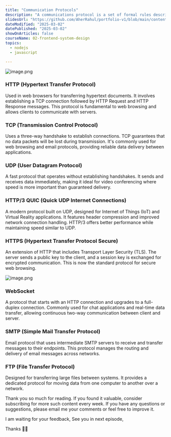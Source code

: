 ```yaml
---
title: "Communication Protocols"
description: "A communications protocol is a set of formal rules describing how to transmit or exchange data, especially across a network. A standardised communications protocol is one that has been codified as a standard. Examples of these include WiFi, the Internet Protocol, and the Hypertext Transfer Protocol (HTTP)."
slidesUrl: "https://github.com/AherRahul/portfolio-v1/blob/main/content/articles"
dateModified: "2025-03-02"
datePublished: "2025-03-02"
showOnArticles: false
courseName: 02-frontend-system-design
topics:
  - nodejs
  - javascript

---
```


![image.png](https://res.cloudinary.com/duojkrgue/image/upload/v1744045766/Portfolio/FrontendSystemDesignCourse/2_qlrcpc.png)

### HTTP (Hypertext Transfer Protocol)

Used in web browsers for transferring hypertext documents. It involves establishing a TCP connection followed by HTTP Request and HTTP Response messages. This protocol is fundamental to web browsing and allows clients to communicate with servers.

### TCP (Transmission Control Protocol)

Uses a three-way handshake to establish connections. TCP guarantees that no data packets will be lost during transmission. It's commonly used for web browsing and email protocols, providing reliable data delivery between applications.

### UDP (User Datagram Protocol)

A fast protocol that operates without establishing handshakes. It sends and receives data immediately, making it ideal for video conferencing where speed is more important than guaranteed delivery.

### HTTP/3 QUIC (Quick UDP Internet Connections)

A modern protocol built on UDP, designed for Internet of Things (IoT) and Virtual Reality applications. It features header compression and improved network connection handling. HTTP/3 offers better performance while maintaining speed similar to UDP.

### HTTPS (Hypertext Transfer Protocol Secure)

An extension of HTTP that includes Transport Layer Security (TLS). The server sends a public key to the client, and a session key is exchanged for encrypted communication. This is now the standard protocol for secure web browsing.

![image.png](https://heyashu.in/images/blogs/prttocols.jpg)


### WebSocket

A protocol that starts with an HTTP connection and upgrades to a full-duplex connection. Commonly used for chat applications and real-time data transfer, allowing continuous two-way communication between client and server.

### SMTP (Simple Mail Transfer Protocol)

Email protocol that uses intermediate SMTP servers to receive and transfer messages to their endpoints. This protocol manages the routing and delivery of email messages across networks.

### FTP (File Transfer Protocol)

Designed for transferring large files between systems. It provides a dedicated protocol for moving data from one computer to another over a network.

Thank you so much for reading. If you found it valuable, consider subscribing for more such content every week. If you have any questions or suggestions, please email me your comments or feel free to improve it.

I am waiting for your feedback, See you in next episode,


Thanks 👋🏻